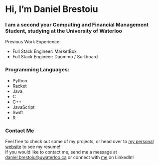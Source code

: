# Hi, I’m Daniel Brestoiu

### I am a second year Computing and Financial Management Student, studying at the University of Waterloo


Previous Work Experience:
  - Full Stack Engineer: MarketBox
  - Full Stack Engineer: Daommo / Surfboard

### Programming Languages:
  - Python
  - Racket
  - Java
  - C
  - C++
  - JavaScript
  - Swift
  - R
  
### Contact Me 
Feel free to check out some of my projects, or head over to [my personal website](https://danielbrestoiu.me) to see my resume! <br/>
If you would like to contact me, send me a message at daniel.brestoiu@uwaterloo.ca or connect with [me](https://www.linkedin.com/in/daniel-brestoiu/) on LinkedIn!





<!---
Daniel-Brestoiu/Daniel-Brestoiu is a ✨ special ✨ repository because its `README.md` (this file) appears on your GitHub profile.
You can click the Preview link to take a look at your changes.
--->
